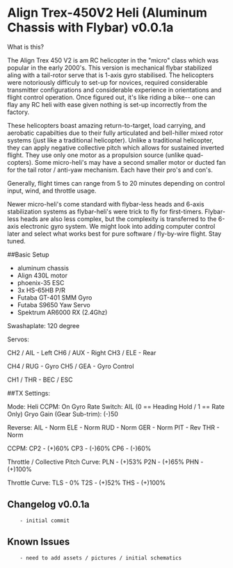 # Align Trex-450V2 Heli (Aluminum Chassis with Flybar) v0.0.1a

What is this?
 
The Align Trex 450 V2 is am RC helicopter in the "micro" class which was popular in the early 2000's. This version is mechanical flybar stabilized
aling with a tail-rotor serve that is 1-axis gyro stabilised. The helicopters were notoriously difficuly to set-up for novices, required considerable
transmitter configurations and considerable experience in orientations and flight control operation. Once figured out, it's like riding a bike-- one 
can flay any RC heli with ease given nothing is set-up incorrectly from the factory.

These helicopters boast amazing return-to-target, load carrying, and aerobatic capabilties due to their fully articulated and bell-hiller mixed rotor 
systems (just like a traditional helicopter). Unlike a traditional helicopter, they can apply negative collective pitch which allows for sustained inverted 
flight. They use only one motor as a propulsion source (unlike quad-copters). Some micro-heli's may have a second smaller motor or ducted fan for the tail 
rotor / anti-yaw mechanism. Each have their pro's and con's. 

Generally, flight times can range from 5 to 20 minutes depending on control input, wind, and throttle usage.  

Newer micro-heli's come standard with flybar-less heads and 6-axis stabilization systems as flybar-heli's were trick to fly for first-timers. Flybar-less
heads are also less complex, but the complexity is transferred to the 6-axis electronic gyro system. We might look into adding computer control later and
select what works best for pure software / fly-by-wire flight. Stay tuned.

##Basic Setup  

* aluminum chassis
* Align 430L motor
* phoenix-35 ESC
* 3x HS-65HB P/R
* Futaba GT-401 SMM Gyro
* Futaba S9650 Yaw Servo
* Spektrum AR6000 RX (2.4Ghz)

Swashaplate: 120 degree

Servos:

CH2 / AIL - Left
CH6 / AUX - Right
CH3 / ELE - Rear

CH4 / RUG - Gyro
CH5 / GEA - Gyro Control

CH1 / THR - BEC / ESC

##TX Settings:

Mode: Heli
CCPM: On
Gyro Rate Switch: AIL (0 == Heading Hold / 1 == Rate Only)
Gryo Gain (Gear Sub-trim): (-)50

Reverse:
AIL - Norm
ELE - Norm
RUD - Norm
GER - Norm
PIT - Rev
THR - Norm

CCPM:
CP2 - (+)60%
CP3 - (-)60%
CP6 - (-)60%

Throttle / Collective Pitch Curve:
PLN - (+)53%
P2N - (+)65%
PHN - (+)100%

Throttle Curve:
TLS - 0%
T2S - (+)52%
THS - (+)100%

## Changelog v0.0.1a
```
	- initial commit
```
## Known Issues
```
	- need to add assets / pictures / initial schematics
```